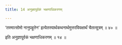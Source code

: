 ```yaml
---
title: 14 अनुज्ञापूर्वकं भक्षणाधिकरणम्

---
```


‘तस्मात्सोमो नानुपहूतेन’ इत्येतस्यार्थकथनार्थमुत्तरविवक्षार्थं चैतत्सूत्रम् ॥ ४० ॥

इति अनुज्ञापूर्वकं भक्षणाधिकरणम् ॥ १४ ॥

